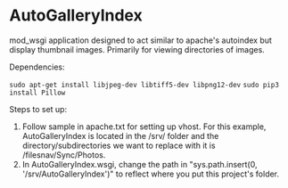 # AutoGalleryIndex

mod_wsgi application designed to act similar to apache's autoindex but display thumbnail images. Primarily for viewing directories of images.

Dependencies:

`sudo apt-get install libjpeg-dev libtiff5-dev libpng12-dev`
`sudo pip3 install Pillow`

Steps to set up:

1. Follow sample in apache.txt for setting up vhost. For this example, AutoGalleryIndex is located in the /srv/ folder and the directory/subdirectories we want to replace with it is /filesnav/Sync/Photos.
2. In AutoGalleryIndex.wsgi, change the path in "sys.path.insert(0, '/srv/AutoGalleryIndex')" to reflect where you put this project's folder.